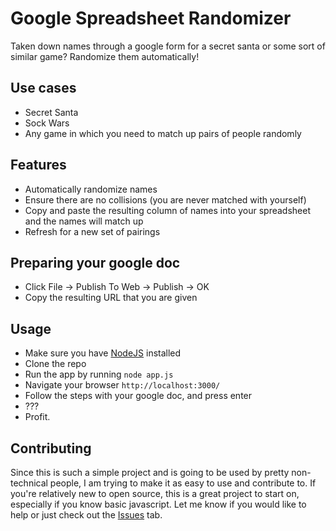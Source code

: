 # Google Spreadsheet Randomizer

Taken down names through a google form for a secret santa or some sort of similar game? Randomize them automatically!

## Use cases
 - Secret Santa
 - Sock Wars
 - Any game in which you need to match up pairs of people randomly

## Features
 - Automatically randomize names
 - Ensure there are no collisions (you are never matched with yourself)
 - Copy and paste the resulting column of names into your spreadsheet and the names will match up
 - Refresh for a new set of pairings

## Preparing your google doc
 - Click File -> Publish To Web -> Publish -> OK
 - Copy the resulting URL that you are given

## Usage
 - Make sure you have [NodeJS](https://nodejs.org/en/) installed
 - Clone the repo
 - Run the app by running `node app.js`
 - Navigate your browser `http://localhost:3000/`
 - Follow the steps with your google doc, and press enter
 - ???
 - Profit.

## Contributing

Since this is such a simple project and is going to be used by pretty non-technical people, I am trying to make it as easy to use and contribute to. If you're relatively new to open source, this is a great project to start on, especially if you know basic javascript. Let me know if you would like to help or just check out the [Issues](https://github.com/2016rshah/secret-santa/issues) tab. 
